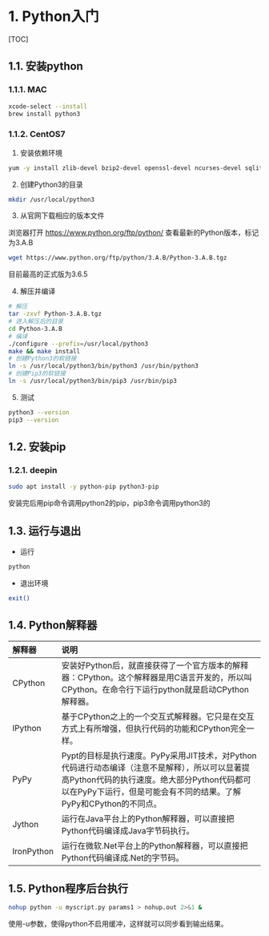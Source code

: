 # 1. Python入门

[TOC]

## 1.1. 安装python

### 1.1.1. MAC

```sh
xcode-select --install
brew install python3
```

### 1.1.2. CentOS7

1. 安装依赖环境

```sh
yum -y install zlib-devel bzip2-devel openssl-devel ncurses-devel sqlite-devel readline-devel tk-devel gdbm-devel db4-devel libpcap-devel xz-devel
```

2. 创建Python3的目录

```sh
mkdir /usr/local/python3
```

3. 从官网下载相应的版本文件

浏览器打开 https://www.python.org/ftp/python/ 查看最新的Python版本，标记为3.A.B

```sh
wget https://www.python.org/ftp/python/3.A.B/Python-3.A.B.tgz
```

目前最高的正式版为3.6.5

4. 解压并编译

```sh
# 解压
tar -zxvf Python-3.A.B.tgz
# 进入解压后的目录
cd Python-3.A.B
# 编译
./configure --prefix=/usr/local/python3
make && make install
# 创建Python3的软链接
ln -s /usr/local/python3/bin/python3 /usr/bin/python3
# 创建Pip3的软链接
ln -s /usr/local/python3/bin/pip3 /usr/bin/pip3
```

5. 测试

```sh
python3 --version
pip3 --version
```

## 1.2. 安装pip

### 1.2.1. deepin

```sh
sudo apt install -y python-pip python3-pip
```

安装完后用pip命令调用python2的pip，pip3命令调用python3的

## 1.3. 运行与退出

- 运行

```sh
python
```

- 退出环境

```sh
exit()
```

## 1.4. Python解释器

| 解释器     | 说明                                                                                                                                                                                                             |
|:-----------|:-----------------------------------------------------------------------------------------------------------------------------------------------------------------------------------------------------------------|
| CPython    | 安装好Python后，就直接获得了一个官方版本的解释器：CPython。这个解释器是用C语言开发的，所以叫CPython。在命令行下运行python就是启动CPython解释器。                                                                 |
| IPython    | 基于CPython之上的一个交互式解释器。它只是在交互方式上有所增强，但执行代码的功能和CPython完全一样。                                                                                                               |
| PyPy       | Pypt的目标是执行速度。PyPy采用JIT技术，对Python代码进行动态编译（注意不是解释），所以可以显著提高Python代码的执行速度。绝大部分Python代码都可以在PyPy下运行，但是可能会有不同的结果。了解PyPy和CPython的不同点。 |
| Jython     | 运行在Java平台上的Python解释器，可以直接把Python代码编译成Java字节码执行。                                                                                                                                       |
| IronPython | 运行在微软.Net平台上的Python解释器，可以直接把Python代码编译成.Net的字节码。                                                                                                                                     |

## 1.5. Python程序后台执行

```sh
nohup python -u myscript.py params1 > nohup.out 2>&1 & 
```

使用-u参数，使得python不启用缓冲，这样就可以同步看到输出结果。